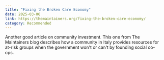 ```yaml
---
title: "Fixing the Broken Care Economy"
date: 2025-03-06
link: https://themaintainers.org/fixing-the-broken-care-economy/
category: Recommended
---
```

Another good article on community investment. This one from The Maintainers blog describes how a community in Italy provides resources for at-risk groups when the government won't or can't by founding social co-ops.
